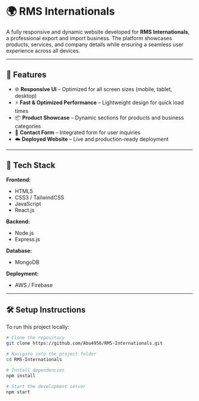 # 🌍 RMS Internationals

A fully responsive and dynamic website developed for **RMS Internationals**, a professional export and import business. The platform showcases products, services, and company details while ensuring a seamless user experience across all devices.

---

## 🚀 Features

- 🌐 **Responsive UI** – Optimized for all screen sizes (mobile, tablet, desktop)  
- ⚡ **Fast & Optimized Performance** – Lightweight design for quick load times  
- 📦 **Product Showcase** – Dynamic sections for products and business categories  
- 💬 **Contact Form** – Integrated form for user inquiries  
- ☁️ **Deployed Website** – Live and production-ready deployment  

---

## 🧩 Tech Stack

**Frontend:**  
- HTML5  
- CSS3 / TailwindCSS  
- JavaScript  
- React.js  

**Backend:**  
- Node.js  
- Express.js  

**Database:**  
- MongoDB  

**Deployment:**  
- AWS / Firebase  

---

## 🛠️ Setup Instructions

To run this project locally:

```bash
# Clone the repository
git clone https://github.com/Abu4956/RMS-Internationals.git

# Navigate into the project folder
cd RMS-Internationals

# Install dependencies
npm install

# Start the development server
npm start
